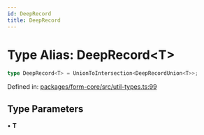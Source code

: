 ```yaml
---
id: DeepRecord
title: DeepRecord
---
```


<!-- DO NOT EDIT: this page is autogenerated from the type comments -->

# Type Alias: DeepRecord\<T\>

```ts
type DeepRecord<T> = UnionToIntersection<DeepRecordUnion<T>>;
```

Defined in: [packages/form-core/src/util-types.ts:99](https://github.com/TanStack/form/blob/main/packages/form-core/src/util-types.ts#L99)

## Type Parameters

• **T**
